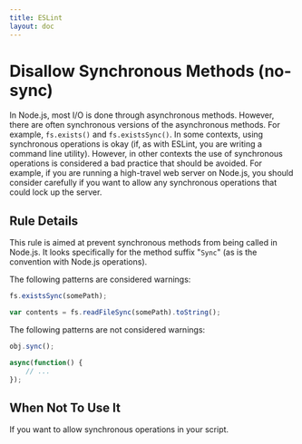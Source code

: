 ```yaml
---
title: ESLint
layout: doc
---
```

<!-- Note: No pull requests accepted for this file. See README.md in the root directory for details. -->
# Disallow Synchronous Methods (no-sync)

In Node.js, most I/O is done through asynchronous methods. However, there are often synchronous versions of the asynchronous methods. For example, `fs.exists()` and `fs.existsSync()`. In some contexts, using synchronous operations is okay (if, as with ESLint, you are writing a command line utility). However, in other contexts the use of synchronous operations is considered a bad practice that should be avoided. For example, if you are running a high-travel web server on Node.js, you should consider carefully if you want to allow any synchronous operations that could lock up the server.

## Rule Details

This rule is aimed at prevent synchronous methods from being called in Node.js. It looks specifically for the method suffix "`Sync`" (as is the convention with Node.js operations).

The following patterns are considered warnings:

```js
fs.existsSync(somePath);

var contents = fs.readFileSync(somePath).toString();
```

The following patterns are not considered warnings:

```js
obj.sync();

async(function() {
    // ...
});
```

## When Not To Use It

If you want to allow synchronous operations in your script.
